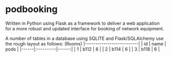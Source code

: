 # podbooking
Written in Python using Flask as a framework to deliver a web application for a more robust and updated interface for booking of network equipment.

A number of tables in a database using SQLITE and Flask/SQLAlchemy use the rough layout as follows:
(Rooms)
|--------------------------|
| id   |  name     |  pods |
|------|:---------:|------:|
| 1    |   b112    |   8   |
| 2    |   b114    |   6   |
| 3    |   b118    |   6   |


